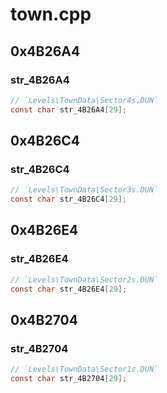 # town.cpp

## 0x4B26A4

### str_4B26A4

```c
// `Levels\TownData\Sector4s.DUN`
const char str_4B26A4[29];
```

## 0x4B26C4

### str_4B26C4

```c
// `Levels\TownData\Sector3s.DUN`
const char str_4B26C4[29];
```

## 0x4B26E4

### str_4B26E4

```c
// `Levels\TownData\Sector2s.DUN`
const char str_4B26E4[29];
```

## 0x4B2704

### str_4B2704

```c
// `Levels\TownData\Sector1s.DUN`
const char str_4B2704[29];
```
